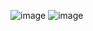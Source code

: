 ![image](https://github.com/user-attachments/assets/736347fd-73c7-4351-86fa-876d1e9889a1)
![image](https://github.com/user-attachments/assets/9b4497c3-0812-4246-a40c-a17efae7e5ec)
